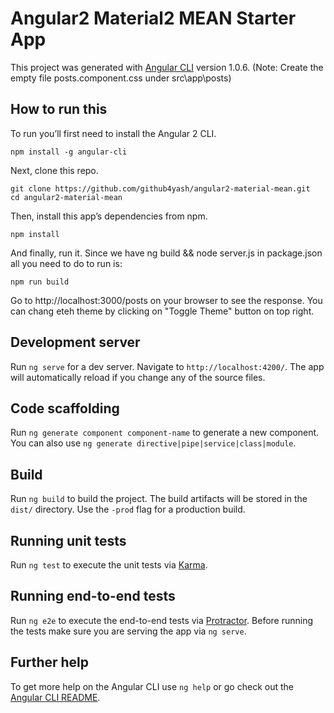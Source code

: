 # Angular2 Material2 MEAN Starter App

This project was generated with [Angular CLI](https://github.com/angular/angular-cli) version 1.0.6.
(Note: Create the empty file posts.component.css under src\app\posts)

## How to run this
To run you’ll first need to install the Angular 2 CLI.

```
npm install -g angular-cli
```

Next, clone this repo.

```
git clone https://github.com/github4yash/angular2-material-mean.git
cd angular2-material-mean
```

Then, install this app’s dependencies from npm.

```
npm install
```

And finally, run it. Since we have ng build && node server.js in package.json all you need to do to run is:

```
npm run build
```
Go to http://localhost:3000/posts on your browser to see the response. You can chang eteh theme by clicking on "Toggle Theme" button on top right.

## Development server

Run `ng serve` for a dev server. Navigate to `http://localhost:4200/`. The app will automatically reload if you change any of the source files.

## Code scaffolding

Run `ng generate component component-name` to generate a new component. You can also use `ng generate directive|pipe|service|class|module`.

## Build

Run `ng build` to build the project. The build artifacts will be stored in the `dist/` directory. Use the `-prod` flag for a production build.

## Running unit tests

Run `ng test` to execute the unit tests via [Karma](https://karma-runner.github.io).

## Running end-to-end tests

Run `ng e2e` to execute the end-to-end tests via [Protractor](http://www.protractortest.org/).
Before running the tests make sure you are serving the app via `ng serve`.

## Further help

To get more help on the Angular CLI use `ng help` or go check out the [Angular CLI README](https://github.com/angular/angular-cli/blob/master/README.md).
